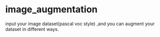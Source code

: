 # image_augmentation
input your image dataset(pascal voc style) ,and you can augment your dataset in different ways.
